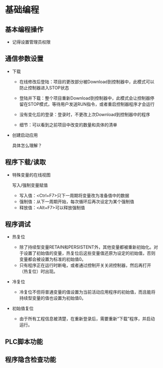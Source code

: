 # 基础编程

## 基本编程操作

* 记得设置管理员权限





## 通信参数设置

* 下载

  * 在线修改后登陆：项目的更改部分被Download到控制器中，此模式可以防止控制器进入STOP状态
  * 登陆并下载：整个项目重新Download到控制器中，此模式会让控制器停留在STOP模式，等待用户发送RUN指令，或者重启控制器程序才会运行

  * 没有变化后的登录：登录时，不更改上次Download到控制器中的程序
  * 细节：可以看到之前项目中改变的数量和具体的清单



* 创建启动应用

  具体怎么理解？



## 程序下载/读取

* 特殊变量的在线视图

  写入/强制变量赋值

  * 写入值：<Ctrl+F7>只下一周期将变量改为准备值中的数据
  * 强制值：<F7>从下一周期开始，每次循环后再次设定为某个强制值
  * 释放值：<Alt+F7>可以释放强制值







## 程序调试

* 热复位
  * 除了持续型变量RETAIN和PERSISTENT外，其他变量都被重新初始化。对于设置了初始值的变量，热复位后这些变量值还原为设定的初始值，否则变量都会被设置为标准的初始值0。
  * 只有程序正在运行时断电，或者通过控制开关关闭控制器，然后再打开（热复位）时出现。
* 冷复位
  * 冷复位不但将普通变量的值设置为当前活动应用程序的初始值，而且能将持续型变量的值也设置为初始值0。



* 初始值复位
  * 由于所有工程信息被清楚，在重新登录后，需要重新“下载”程序，并启动运行。







## PLC脚本功能







## 程序隐含检查功能




